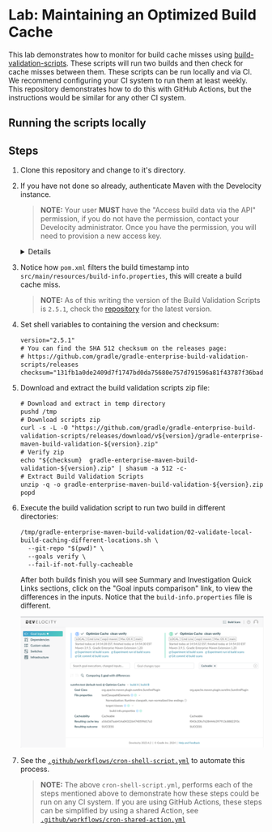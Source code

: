 Lab: Maintaining an Optimized Build Cache
=============================

This lab demonstrates how to monitor for build cache misses using [build-validation-scripts][build-validation-scripts]. These scripts will run two builds and then check for cache misses between them.
These scripts can be run locally and via CI.  We recommend configuring your CI system to run them at least weekly.  This repository demonstrates how to do this with GitHub Actions, but the instructions would be similar for any other CI system.

## Running the scripts locally

Steps
-----

1. Clone this repository and change to it's directory.
2. If you have not done so already, authenticate Maven with the Develocity instance.
    
    > **NOTE:** Your user **MUST** have the "Access build data via the API" permission, if you do not have the permission, contact your Develocity administrator. Once you have the permission, you will need to provision a new access key.
    
    <details>

   Run the following command and follow the instructions in your terminal:

    ```shell
    ./mvnw com.gradle:gradle-enterprise-maven-extension:provision-access-key
    ```
   > **NOTE:** For more ways to authenticate, see the [authentication guide](https://docs.gradle.com/enterprise/maven-extension/#authenticating_with_gradle_enterprise) to see how to provide credentials.

    </details>

3. Notice how `pom.xml` filters the build timestamp into `src/main/resources/build-info.properties`, this will create a build cache miss.

    > **NOTE:** As of this writing the version of the Build Validation Scripts is `2.5.1`, check the [repository][build-validation-scripts] for the latest version.

4. Set shell variables to containing the version and checksum:
    
    ```shell
    version="2.5.1"
    # You can find the SHA 512 checksum on the releases page:
    # https://github.com/gradle/gradle-enterprise-build-validation-scripts/releases
    checksum="131fb1a0de2409d7f1747bd0da75680e757d791596a81f43787f36badf40f1385aa593ab053c1b396a1bcbf6b9da64cc355e78c04eb55ff5d0a6526a5f318e54"
    ```

5. Download and extract the build validation scripts zip file:

    ```shell
    # Download and extract in temp directory
    pushd /tmp
    # Download scripts zip
    curl -s -L -O "https://github.com/gradle/gradle-enterprise-build-validation-scripts/releases/download/v${version}/gradle-enterprise-maven-build-validation-${version}.zip"
    # Verify zip
    echo "${checksum}  gradle-enterprise-maven-build-validation-${version}.zip" | shasum -a 512 -c-
    # Extract Build Validation Scripts
    unzip -q -o gradle-enterprise-maven-build-validation-${version}.zip
    popd
    ```

6. Execute the build validation script to run two build in different directories:

    ```shell
    /tmp/gradle-enterprise-maven-build-validation/02-validate-local-build-caching-different-locations.sh \
      --git-repo "$(pwd)" \
      --goals verify \
      --fail-if-not-fully-cacheable
    ```

    After both builds finish you will see Summary and Investigation Quick Links sections, click on the "Goal inputs comparison" link, to view the differences in the inputs. Notice that the `build-info.properties` file is different.

    ![input-comparison.png)](.images/input-comparison.png)

7. See the [`.github/workflows/cron-shell-script.yml`](.github/workflows/cron-shell-script.yml) to automate this process.

    > **NOTE:** The above `cron-shell-script.yml`, performs each of the steps mentioned above to demonstrate how these steps could be run on any CI system.  If you are using GitHub Actions, these steps can be simplified by using a shared Action, see [`.github/workflows/cron-shared-action.yml`](.github/workflows/cron-shared-action.yml)

[build-validation-scripts]: https://github.com/gradle/gradle-enterprise-build-validation-scripts
